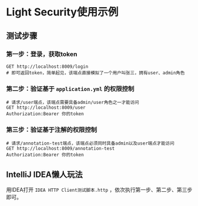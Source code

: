 # Light Security使用示例

## 测试步骤

### 第一步：登录，获取token

```shell
GET http://localhost:8009/login
# 即可返回token，简单起见，该端点直接模拟了一个用户叫张三，拥有user、admin角色
```



### 第二步：验证基于 `application.yml` 的权限控制

```shell
# 请求/user端点，该端点需要具备admin/user角色之一才能访问
GET http://localhost:8009/user
Authorization:Bearer 你的token
```



### 第三步：验证基于注解的权限控制

```shell
# 请求/annotation-test端点，该端点必须同时具备admin以及user端点才能访问
GET http://localhost:8009/annotation-test
Authorization:Bearer 你的token
```



## IntelliJ IDEA懒人玩法

用IDEA打开 `IDEA HTTP Client测试脚本.http` ，依次执行第一步、第二步、第三步即可。